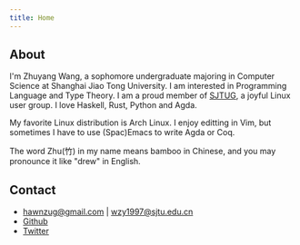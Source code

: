 ```yaml
---
title: Home
---
```


## About

I'm Zhuyang Wang, a sophomore undergraduate majoring in Computer Science at Shanghai Jiao Tong University.
I am interested in Programming Language and Type Theory.
I am a proud member of [SJTUG](http://sjtug.org), a joyful Linux user group.
I love Haskell, Rust, Python and Agda.

My favorite Linux distribution is Arch Linux. I enjoy editting in Vim, but
sometimes I have to use (Spac)Emacs to write Agda or Coq.

The word Zhu(竹) in my name means bamboo in Chinese, and you may pronounce it like "drew" in English.

## Contact

- hawnzug@gmail.com | wzy1997@sjtu.edu.cn
- [Github](https://github.com/hawnzug)
- [Twitter](https://twitter.com/hawnzug)
